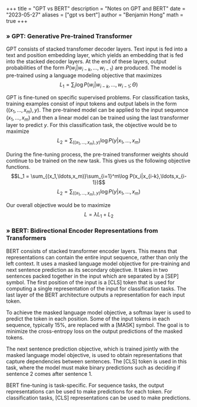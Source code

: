 +++
title = "GPT vs BERT"
description = "Notes on GPT and BERT"
date = "2023-05-27"
aliases = ["gpt vs bert"]
author = "Benjamin Hong"
math = true
+++

### » GPT: Generative Pre-trained Transformer
GPT consists of stacked transfomer decoder layers. Text input is fed into a text and position embedding layer, which yields an embedding that is fed into the stacked decoder layers. At the end of these layers, output probabilities of the form $P(w_i|w_{i-k},\ldots,w_{i-1})$ are produced. The model is pre-trained using a language modeling objective that maximizes
$$L_1=\sum_i \log P(w_i|w_{i-k},\ldots,w_{i-1};\Theta)$$

GPT is fine-tuned on specific supervised problems. For classification tasks, training examples consist of input tokens and output labels in the form $((x_1,\ldots,x_m),y)$. The pre-trained model can be applied to the input sequence $(x_1,\ldots,x_m)$ and then a linear model can be trained using the last transformer layer to predict $y$. For this classification task, the objective would be to maximize
$$L_2 = \sum_{((x_1,\ldots,x_m),y)}\log P(y|x_1,\ldots,x_m)$$

During the fine-tuning process, the pre-trained transformer weights should continue to be trained on the new task. This gives us the following objective functions.
$$L_1 = \sum_{(x_1,\ldots,x_m)}\sum_{i=1}^m\log P(x_i|x_{i-k},\ldots,x_{i-1})$$
$$L_2 = \sum_{((x_1,\ldots,x_m),y)}\log P(y|x_1,\ldots,x_m)$$

Our overall objective would be to maximize
$$L=\lambda L_1 + L_2$$

### » BERT: Bidirectional Encoder Representations from Transformers
BERT consists of stacked transformer encoder layers. This means that representations can contain the entire input sequence, rather than only the left context. It uses a masked language model objective for pre-training and next sentence prediction as its secondary objective. It takes in two sentences packed together in the input which are separated by a [SEP] symbol. The first position of the input is a [CLS] token that is used for computing a single representation of the input for classification tasks. The last layer of the BERT architecture outputs a representation for each input token.

To achieve the masked language model objective, a softmax layer is used to predict the token in each position. Some of the input tokens in each sequence, typically 15%, are replaced with a [MASK] symbol. The goal is to minimize the cross-entropy loss on the output predictions of the masked tokens.

The next sentence prediction objective, which is trained jointly with the masked language model objective, is used to obtain representations that capture dependencies between sentences. The [CLS] token is used in this task, where the model must make binary predictions such as deciding if sentence 2 comes after sentence 1.

BERT fine-tuning is task-specific. For sequence tasks, the output representations can be used to make predictions for each token. For classification tasks, [CLS] representations can be used to make predictions.